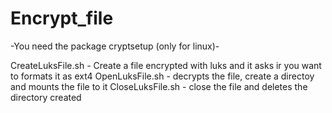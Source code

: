 # Encrypt_file
-You need the package cryptsetup (only for linux)-

CreateLuksFile.sh - Create a file encrypted with luks and it asks ir you want to formats it as ext4
OpenLuksFile.sh - decrypts the file, create a directoy and mounts the file to it
CloseLuksFile.sh - close the file and deletes the directory created
